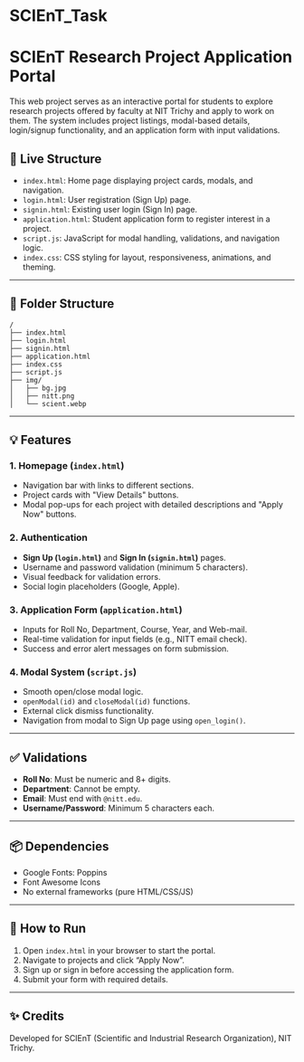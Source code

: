 # SCIEnT_Task
# SCIEnT Research Project Application Portal

This web project serves as an interactive portal for students to explore research projects offered by faculty at NIT Trichy and apply to work on them. The system includes project listings, modal-based details, login/signup functionality, and an application form with input validations.

## 🔗 Live Structure

- `index.html`: Home page displaying project cards, modals, and navigation.
- `login.html`: User registration (Sign Up) page.
- `signin.html`: Existing user login (Sign In) page.
- `application.html`: Student application form to register interest in a project.
- `script.js`: JavaScript for modal handling, validations, and navigation logic.
- `index.css`: CSS styling for layout, responsiveness, animations, and theming.

---

## 📁 Folder Structure

```
/
├── index.html
├── login.html
├── signin.html
├── application.html
├── index.css
├── script.js
├── img/
│   ├── bg.jpg
│   ├── nitt.png
│   └── scient.webp
```

---

## 💡 Features

### 1. **Homepage (`index.html`)**
- Navigation bar with links to different sections.
- Project cards with "View Details" buttons.
- Modal pop-ups for each project with detailed descriptions and "Apply Now" buttons.

### 2. **Authentication**
- **Sign Up (`login.html`)** and **Sign In (`signin.html`)** pages.
- Username and password validation (minimum 5 characters).
- Visual feedback for validation errors.
- Social login placeholders (Google, Apple).

### 3. **Application Form (`application.html`)**
- Inputs for Roll No, Department, Course, Year, and Web-mail.
- Real-time validation for input fields (e.g., NITT email check).
- Success and error alert messages on form submission.

### 4. **Modal System (`script.js`)**
- Smooth open/close modal logic.
- `openModal(id)` and `closeModal(id)` functions.
- External click dismiss functionality.
- Navigation from modal to Sign Up page using `open_login()`.

---

## ✅ Validations

- **Roll No**: Must be numeric and 8+ digits.
- **Department**: Cannot be empty.
- **Email**: Must end with `@nitt.edu`.
- **Username/Password**: Minimum 5 characters each.

---

## 📦 Dependencies

- Google Fonts: Poppins
- Font Awesome Icons
- No external frameworks (pure HTML/CSS/JS)

---

## 📌 How to Run

1. Open `index.html` in your browser to start the portal.
2. Navigate to projects and click “Apply Now”.
3. Sign up or sign in before accessing the application form.
4. Submit your form with required details.

---

## ✨ Credits

Developed for SCIEnT (Scientific and Industrial Research Organization), NIT Trichy.
